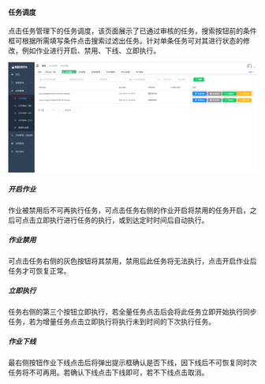 

#### 		任务调度

​	点击任务管理下的任务调度，该页面展示了已通过审核的任务，搜索按钮前的条件框可根据所需填写条件点击搜索过滤出任务。针对单条任务可对其进行状态的修改，例如作业进行开启、禁用、下线、立即执行。

![image-20230620133351561](../../images/image-20230620133351561.png)

##### 				开启作业

​	作业被禁用后不可再执行任务，可点击任务右侧的作业开启将禁用的任务开启，之后可点击立即执行进行任务的执行，或到达定时时间后自动执行。

##### 				作业禁用

​	可点击任务右侧的灰色按钮将其禁用，禁用后此任务将无法执行，点击开启作业后任务才可恢复正常。

##### 				立即执行

​	任务右侧的第三个按钮立即执行，若全量任务点击后会将此任务立即开始执行同步任务，若为增量任务点击立即执行将执行未到时间的下次执行任务。

##### 				作业下线

​	最右侧按钮作业下线点击后将弹出提示框确认是否下线，因下线后不可恢复同时次任务将不可再用。若确认下线点击下线即可，若不下线点击取消。
